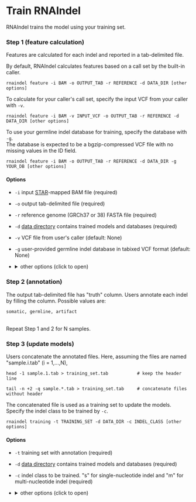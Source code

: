 # Train RNAIndel
RNAIndel trains the model using your training set.

### Step 1 (feature calculation)
Features are calculated for each indel and reported in a tab-delimited file.<br>

By default, RNAIndel calculates features based on a call set by the built-in caller. 
```
rnaindel feature -i BAM -o OUTPUT_TAB -r REFERENCE -d DATA_DIR [other options]
```
To calculate for your caller's call set, specify the input VCF from your caller with ```-v```.
```
rnaindel feature -i BAM -v INPUT_VCF -o OUTPUT_TAB -r REFERENCE -d DATA_DIR [other options]
```
To use your germline indel database for training, specify the database with ```-g```. <br>
The database is expected to be a bgzip-compressed VCF file with no missing values in the ID field.
```
rnaindel feature -i BAM -o OUTPUT_TAB -r REFERENCE -d DATA_DIR -g YOUR_DB [other options]
```

#### Options
* ```-i``` input [STAR](https://academic.oup.com/bioinformatics/article/29/1/15/272537)-mapped BAM file (required)
* ```-o``` output tab-delimited file (required)
* ```-r``` reference genome (GRCh37 or 38) FASTA file (required)
* ```-d``` [data directory](../../README.md/#setup) contains trained models and databases (required)
* ```-v``` VCF file from user's caller (default: None)
* ```-g``` user-provided germline indel database in tabixed VCF format (default: None)
* <details>
    <summary>other options (click to open)</summary><p>
    
    * ```-q``` STAR mapping quality MAPQ for unique mappers (default: 255)
    * ```-p``` number of cores (default: 1)
    * ```-m``` maximum heap space (default: 6000m)
    * ```-l``` direcotry to store log files (default: current)
    * ```--exclude-softclipped-alignments``` softclipped indels will not be used for analysis if used (default: False)

</p></details>

### Step 2 (annotation)
The output tab-delimited file has \"truth\" column. Users annotate each indel by filling the column.
Possible values are:
```
somatic, germline, artifact 
```
<br>
Repeat Step 1 and 2 for N samples.
<br>

### Step 3 (update models)
Users concatenate the annotated files. Here, assuming the files are named \"sample.i.tab\" (i = 1,...,N), 
```
head -1 sample.1.tab > training_set.tab           # keep the header line
```
```
tail -n +2 -q sample.*.tab > training_set.tab     # concatenate files without header
```
The concatenated file is used as a training set to update the models.
Specify the indel class to be trained by ```-c```. 
```
rnaindel training -t TRAINING_SET -d DATA_DIR -c INDEL_CLASS [other options]
```
#### Options
* ```-t``` training set with annotation (required)
* ```-d``` [data directory](../../README.md/#setup) contains trained models and databases (required) 
* ```-c``` indel class to be trained. "s" for single-nucleotide indel and "m" for multi-nucleotide indel (required)
* <details>
    <summary>other options (click to open)</summary><p>
    
    * ```-k``` number of folds in k-fold cross-validation (default: 5)
    * ```-p``` number of processes (default: 1)
    * ```-l``` directory to ouput log files (default: current)
    * ```-ds-beta``` F beta to be optimized in down sampling step. Optimized for TPR if beta > 100. (default: 10)
    * ```-fs-beta``` F beta to be optimized in feature selection step. Optimized for TPR if beta > 100. (default: 10)
    * ```-pt-beta``` F beta to be optimized in parameter tuning step. Optimized for TPR if beta > 100. (default: 10)
    * ```--downsample-ratio``` train with a user-specified downsample ratio: integer between 1 and 20. (default: None)
    * ```--feature-names``` train with a user-specified subset of features: [input example](../../sample_data/inputs/feature_names.txt) (default: None)
    * ```--auto-param``` train with sklearn.RandomForestClassifer's max_features="auto" (default: False)

</p></details>
